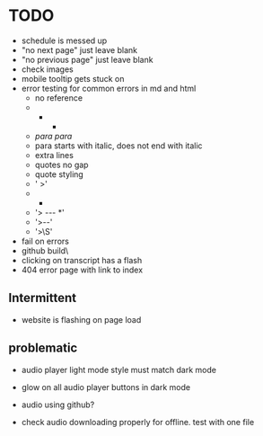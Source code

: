 # TODO

- schedule is messed up
- "no next page" just leave blank
- "no previous page" just leave blank 
- check images
- mobile tooltip gets stuck on
- error testing for common errors in md and html
    - no reference
    - - *
    - *para para*
    - para starts with italic, does not end with italic
    - extra lines
    - quotes no gap
    - quote styling
    - ' >'
    - *
    - '> --- *'
    - '>--'
    - '>\S'
- fail on errors 
- github build\
- clicking on transcript has a flash
- 404 error page with link to index 

## Intermittent
- website is flashing on page load

## problematic
- audio player light mode style must match dark mode
- glow on all audio player buttons in dark mode

- audio using github?
- check audio downloading properly for offline. test with one file